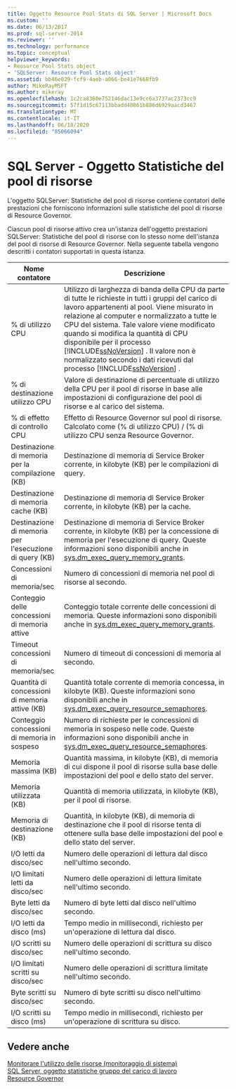 ```yaml
---
title: Oggetto Resource Pool Stats di SQL Server | Microsoft Docs
ms.custom: ''
ms.date: 06/13/2017
ms.prod: sql-server-2014
ms.reviewer: ''
ms.technology: performance
ms.topic: conceptual
helpviewer_keywords:
- Reosurce Pool Stats object
- 'SQLServer: Resource Pool Stats object'
ms.assetid: bb46e029-fcf9-4aeb-a066-be41e7668fb9
author: MikeRayMSFT
ms.author: mikeray
ms.openlocfilehash: 1c2ca8360e752146dac13e9cc6a3737ac2373cc9
ms.sourcegitcommit: 57f1d15c67113bbadd40861b886d6929aacd3467
ms.translationtype: MT
ms.contentlocale: it-IT
ms.lasthandoff: 06/18/2020
ms.locfileid: "85066094"
---
```

# <a name="sql-server-resource-pool-stats-object"></a>SQL Server - Oggetto Statistiche del pool di risorse
  L'oggetto SQLServer: Statistiche del pool di risorse contiene contatori delle prestazioni che forniscono informazioni sulle statistiche del pool di risorse di Resource Governor.  
  
 Ciascun pool di risorse attivo crea un'istanza dell'oggetto prestazioni SQLServer: Statistiche del pool di risorse con lo stesso nome dell'istanza del pool di risorse di Resource Governor. Nella seguente tabella vengono descritti i contatori supportati in questa istanza.  
  
|Nome contatore|Descrizione|  
|------------------|-----------------|  
|% di utilizzo CPU|Utilizzo di larghezza di banda della CPU da parte di tutte le richieste in tutti i gruppi del carico di lavoro appartenenti al pool. Viene misurato in relazione al computer e normalizzato a tutte le CPU del sistema. Tale valore viene modificato quando si modifica la quantità di CPU disponibile per il processo [!INCLUDE[ssNoVersion](../../includes/ssnoversion-md.md)] . Il valore non è normalizzato secondo i dati ricevuti dal processo [!INCLUDE[ssNoVersion](../../includes/ssnoversion-md.md)] .|  
|% di destinazione utilizzo CPU|Valore di destinazione di percentuale di utilizzo della CPU per il pool di risorse in base alle impostazioni di configurazione del pool di risorse e al carico del sistema.|  
|% di effetto di controllo CPU|Effetto di Resource Governor sul pool di risorse. Calcolato come (% di utilizzo CPU) / (% di utilizzo CPU senza Resource Governor.|  
|Destinazione di memoria per la compilazione (KB)|Destinazione di memoria di Service Broker corrente, in kilobyte (KB) per le compilazioni di query.|  
|Destinazione di memoria cache (KB)|Destinazione di memoria di Service Broker corrente, in kilobyte (KB) per la cache.|  
|Destinazione di memoria per l'esecuzione di query (KB)|Destinazione di memoria di Service Broker corrente, in kilobyte (KB) per la concessione di memoria per l'esecuzione di query. Queste informazioni sono disponibili anche in [sys.dm_exec_query_memory_grants](/sql/relational-databases/system-dynamic-management-views/sys-dm-exec-query-memory-grants-transact-sql).|  
|Concessioni di memoria/sec|Numero di concessioni di memoria nel pool di risorse al secondo.|  
|Conteggio delle concessioni di memoria attive|Conteggio totale corrente delle concessioni di memoria. Queste informazioni sono disponibili anche in [sys.dm_exec_query_memory_grants](/sql/relational-databases/system-dynamic-management-views/sys-dm-exec-query-memory-grants-transact-sql).|  
|Timeout concessioni di memoria/sec|Numero di timeout di concessioni di memoria al secondo.|  
|Quantità di concessioni di memoria attive (KB)|Quantità totale corrente di memoria concessa, in kilobyte (KB). Queste informazioni sono disponibili anche in [sys.dm_exec_query_resource_semaphores](/sql/relational-databases/system-dynamic-management-views/sys-dm-exec-query-resource-semaphores-transact-sql).|  
|Conteggio concessioni di memoria in sospeso|Numero di richieste per le concessioni di memoria in sospeso nelle code. Queste informazioni sono disponibili anche in [sys.dm_exec_query_resource_semaphores](/sql/relational-databases/system-dynamic-management-views/sys-dm-exec-query-resource-semaphores-transact-sql).|  
|Memoria massima (KB)|Quantità massima, in kilobyte (KB), di memoria di cui dispone il pool di risorse sulla base delle impostazioni del pool e dello stato del server.|  
|Memoria utilizzata (KB)|Quantità di memoria utilizzata, in kilobyte (KB), per il pool di risorse.|  
|Memoria di destinazione (KB)|Quantità, in kilobyte (KB), di memoria di destinazione che il pool di risorse tenta di ottenere sulla base delle impostazioni del pool e dello stato del server.|  
|I/O letti da disco/sec|Numero delle operazioni di lettura dal disco nell'ultimo secondo.|  
|I/O limitati letti da disco/sec|Numero delle operazioni di lettura limitate nell'ultimo secondo.|  
|Byte letti da disco/sec|Numero di byte letti dal disco nell'ultimo secondo.|  
|I/O letti da disco (ms)|Tempo medio in millisecondi, richiesto per un'operazione di lettura dal disco.|  
|I/O scritti su disco/sec|Numero delle operazioni di scrittura su disco nell'ultimo secondo.|  
|I/O limitati scritti su disco/sec|Numero delle operazioni di scrittura limitate nell'ultimo secondo.|  
|Byte scritti su disco/sec|Numero di byte scritti su disco nell'ultimo secondo.|  
|I/O scritti su disco (ms)|Tempo medio in millisecondi, richiesto per un'operazione di scrittura su disco.|  
  
## <a name="see-also"></a>Vedere anche  
 [Monitorare l'utilizzo delle risorse &#40;monitoraggio di sistema&#41;](monitor-resource-usage-system-monitor.md)   
 [SQL Server, oggetto statistiche gruppo del carico di lavoro](sql-server-workload-group-stats-object.md)   
 [Resource Governor](../resource-governor/resource-governor.md)  
  
  
